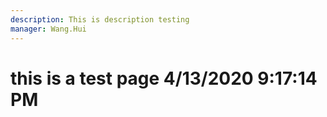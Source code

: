 ```yaml
---
description: This is description testing
manager: Wang.Hui
---
```

# this is a test page 4/13/2020 9:17:14 PM
